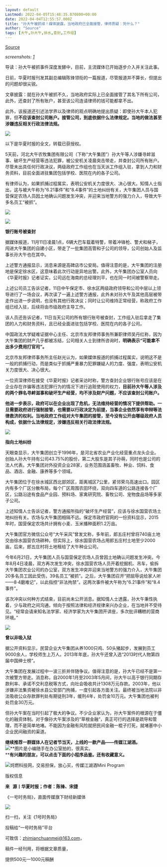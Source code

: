 ```yaml
---
layout: default
Lastmod: 2022-04-05T15:48:35.870800+00:00
date: 2022-04-04T12:55:57.000Z
title: "孙大午被抓续！媒体披露，当地政府已全面接管，律师质疑：凭什么？"
author: "Source"
tags: [大午,孙大午,徐水,查封,工作组]
---
```


[Source](https://mp.weixin.qq.com/s/HIDcFyYp4sNHYJ4NDaeZ5g)  

_screenshots: [1](https://i.ibb.co/QHgpW0H/telegraph-3004831080-2022-04-04-124943-618-mp-weixin-qq-com-HIDc-Fy-Yp4s-NHYJ4-NDae-Z5g.png)_  

导读：孙大午被抓事件深度发酵中，目前，主流媒体已开始逐步介入并关注此事。

日前，华夏时报刊发其副总编辑陈锋领衔的一篇报道，尽管报道并不算长，但提出的问题却很尖锐。

文章披露：就在孙大午被抓不久，当地政府实际上已全面接管了其名下所有公司，此外，还查封了所有账户，甚至该公司连请律师的钱可能都拿不出。

此外，该报道还引述法学界以及律师的观点明确地提出质疑：即使孙大午本人犯罪，但**不应该查封公司账户。**接管公司，到底**依据什么法律规定。当地的做法甚至涉嫌违反相关行政法律法规。**

**![](https://images.weserv.nl/?url=/file/c48d379c2198f8374eb5f.jpg%3Forig%3Dhttps%3A//mmbiz.qpic.cn/mmbiz_jpg/noI9BqeD9V0W2ciblnfAz1iawuyC6OcuMIrX3ZANnnGSSHhA8TPdtibk4fbBicGSsmyZAhFcnvf0BTwVFxqHb85l3g/640%3Fwx_fmt%3Djpeg%26wxfrom%3D5%26wx_lazy%3D1%26wx_co%3D1)**

以下是华夏时报的全文，转载已获授权。

5天前，河北大午农牧集团有限公司（下称“大午集团”）孙大午等人涉嫌寻衅滋事、破坏生产经营等违法犯罪，被公安机关凌晨突击带走，并查封公司所有账户。尽管未出具任何行政决议，两级政府工作组也在当天派工作组入驻，拿到人力和财务资料，目前全面进驻集团包括学校、医院在内的各子公司。  

有律师认为，如果抓捕过程属实，表明公安机关力度很大、决心很大。知情人士指出，这与被大午称为“6.21事件”和“8.4事件”的土地纠纷有关，大午集团人员与国营保定农场人员因土地确认问题发生冲突，并迎来当地警方的强力介入，导致大午多名员工“被抓”。

![](https://images.weserv.nl/?url=/file/6dd4c5b61cd72056f22bd.jpg%3Forig%3Dhttps%3A//mmbiz.qpic.cn/mmbiz_jpg/lW26NpKtIOmSccSeicYSNRQlthX6MMFRqooY7PDjZetmUB14jKhxnXicplxxhbFHjOOYlOuPoAkkRgJ9ib1DEic8ow/640%3Fwx_fmt%3Djpeg%26wxfrom%3D5%26wx_lazy%3D1%26wx_co%3D1)  

![](https://images.weserv.nl/?url=https%3A//mmbiz.qpic.cn/mmbiz_jpg/lW26NpKtIOlzJ5kESllW0YOfl8jLsicdtuNtdrNoV0GB4u2w67mnwERKqcs0k6wxwacsicg4VsZ6uicdTAzeVzESw/640%3Fwx_fmt%3Djpeg%26wxfrom%3D5%26wx_lazy%3D1%26wx_co%3D1)

**银行账号被查封**

据媒体报道，11月11日凌晨1点，6辆大巴车载着特警，带着冲锋枪、警犬和梯子，闯进大午集团的自建小区，带走了一批集团高管和子公司的领导，公司创始人及监事长孙大午也在其中。

上述警方通报显示，消息来源是高碑店市公安局。值得注意的是，大午集团的注册地是保定徐水区，这意味着此次行动是异地出警。此外，大午集团办公室人员向《华夏时报》记者证实，公司远在海南的总经理刘平，也在同一时间被警察带走。

上述公司员工告诉记者，11日中午保定市、徐水区两级政府领导和公司中层以上领导进行了一场会议，再次读了一遍上述警方通报，此外未对孙大午及其他高层被带走作出进一步说明，也没有其他行政决议；同时让公司维持正常经营，称政府工作组已经入驻，后续将由市级政府主导工作。

该人员还告诉记者，11日当天公司的所有银行账号被查封，工作组入驻后拿走了集团的人力和财务资料，且已经全面进驻包括学校、医院在内的各子公司。

中国政法大学疑难证据中心主任、北京市友邦律师事务所兼职律师吴丹红称，因为大午集团的财产几乎都被冻结，公司相关人士到律所咨询时，**明确表示“可能拿不出多少费用打官司”。**

北京市友邦律师事务所主任赵光认为，如果媒体报道的抓捕过程属实，说明这不是一般的抓捕行动，而是类似于抓捕严重暴力犯罪嫌疑人的力度、强度，表明公安机关力度很大、决心很大。

一位资深律师在接受《华夏时报》记者采访时称，警方查封企业银行账号应该是在企业存在诈骗等违法犯罪行为的情况下进行追赃使用的权力，**目前孙大午等人涉及的两个罪名寻衅滋事和破坏生产经营，均不涉及财产问题，不应该查封公司账户。**

**他进一步表示，政府可以在企业出现了危机，无法维持经营的情况下提供帮助。一旦需要政府进行强制接管，也需要以行政决定为前提，当事企业依然享有申辩等法律救济的权利。当地政府工作组对大午集团的接管，至今没有公开由哪级政府人员构成，依据什么法律规定，涉嫌违反相关行政法律法规。**

![](https://images.weserv.nl/?url=https%3A//mmbiz.qpic.cn/mmbiz_jpg/lW26NpKtIOlzJ5kESllW0YOfl8jLsicdtuNtdrNoV0GB4u2w67mnwERKqcs0k6wxwacsicg4VsZ6uicdTAzeVzESw/640%3Fwx_fmt%3Djpeg%26wxfrom%3D5%26wx_lazy%3D1%26wx_co%3D1)

**指向土地纠纷**

天眼查显示，大午集团创立于1996年，是河北省农业产业化经营重点龙头企业。创始人孙大午持有公司43.75%的股份，第二大股东是其子孙萌，同时也是公司的法人代表。大午集团对外投资企业28家，业务范围涵盖畜牧、种业、饲料、食品、酒店、金融、康养等多个领域。

大午集团位于在徐水城区西北部郊区，距离城区7公里，紧邻荣乌高速出口。园区内有多个厂区分散布局，每个厂区周围农田环绕，双向四车道的公路连接各个厂区，公路沿途有食品产业园、预料场、家禽研究院、畜牧公司、宠物食品场等多家子公司。

上述知情人士告诉记者，警方通报所指的“破坏生产经营”，应该与徐水国营农场土地纠纷有关。农场与大午集团相隔不远。保定市政府官网的一份资料显示，2015年时，国营保定农场共计拥有小麦、玉米播种面积1.2万亩。

大午集团官方微信公众号“大午采风”曾发文称，多年前，郎五庄村曾将740亩土地交由徐水国营农场耕种。但实际上，徐水国营农场占用郎五庄村土地至少2000亩。后来，郎五庄村将土地租给了大午种业公司。

今年6月21日，大午集团人员与国营保定农场人员曾因土地确认问题发生冲突。今年8月4日凌晨，双方再次发生冲突，徐水国营农场人员开着挖掘机、吊车，偷拆大午集团农业公司的办公室，双方发生冲突并迎来当地警方的强力介入，大午集团20多名员工因此受伤，39名员工“被抓”。之后，大午集团召开“把屈辱说给家人听——8·4磨难记”，以此指控“非法拘禁”。这两次事件被大午称为“6.21事件”和“8.4事件”。

该次冲突以何种方式结束，目前尚未公开消息。据知情人士透露，孙大午秉性执着，少与政府之间沟通，倾向于按照法律和经济规律来兴办企业，在当地并不受待见。“经常会请来知名法学家、经济学家为大午集团开讲座，多次批评糟糕的营商环境。”

![](https://images.weserv.nl/?url=https%3A//mmbiz.qpic.cn/mmbiz_jpg/lW26NpKtIOlzJ5kESllW0YOfl8jLsicdtuNtdrNoV0GB4u2w67mnwERKqcs0k6wxwacsicg4VsZ6uicdTAzeVzESw/640%3Fwx_fmt%3Djpeg%26wxfrom%3D5%26wx_lazy%3D1%26wx_co%3D1)

**曾以非吸入狱**

据公开资料显示，民营企业大午集团从养1000只鸡、50头猪起步，发展到员工9000余人，学校师生上万人。2013年年底，孙大午还曾入选“2013时代人物第四届中国绅士榜”。

大午集团在发展过程中一波三折并伴随争议。值得注意的是，孙大午已经不是第一次被警方带走。消息称，自2000年1月至2003年5月间，孙大午以高于银行同期存款利率、承诺不交利息税等方式，向社会吸收共计1308万元存款。2003年，他以涉嫌非法集资被徐水县公安部门拘捕，一度引起各方面关注。最终被当地法院以非法吸收公众存款罪判处有期徒刑3年，缓刑4年，处罚金10万元。大午集团也被判处罚金30万元。

但孙大午案在当时引起了极大的争议。不少企业家认为，孙大午案件的根源在于僵化的融资体制。对于像孙大午案涉及的“草根金融”，真正可行的选择是疏导和管理，而不是简单地堵。不能因为金融有风险就把民间金融一棍子打死，就堵塞中小企业民间融资的渠道。

**继续推荐一群媒体人在记者节当天，上线的一款产品——传媒江湖酒。**  
![](https://images.weserv.nl/?url=/file/328a4a1b637e9b221736e.jpg%3Forig%3Dhttps%3A//mmbiz.qpic.cn/mmbiz_jpg/4bJECQ5h1oU8dPvOynUkBrJUtxPkPgx452mBJTbTHPdpccAGBmCibKlu8QegtZcTwHqEiagd7kszzgmcsricNiblCg/640%3Fwx_fmt%3Djpeg%26wxfrom%3D5%26wx_lazy%3D1%26wx_co%3D1)**图片是小编随手在办公室拍的，很真实。  
****有兴趣的朋友，可以点击下面的小程序品鉴。还有收藏意义。**

![](https://images.weserv.nl/?url=/file/0c31567d6096099861699.png%3Forig%3Dhttp%3A//mmbiz.qpic.cn/mmbiz_png/g42I3ia5Oms125CeJ0V8xa9gTIEMYCjy5dgE3KGONeVHibzBH2tb8LOUtUaJmkvw3GxNZsOB2sMibay0Y9A0c8FKg/640%3Fwx_fmt%3Dpng%26wxfrom%3D200)炣燃科技网，交易担保，放心买，传媒江湖酒Mini Program

版权信息

**来   源丨华夏时报；作者：陈锋、宋捷**

《一号时务局》，直面传媒旗下财经新媒体  

![](https://images.weserv.nl/?url=/file/c15daf62861afe48848ad.jpg%3Forig%3Dhttps%3A//mmbiz.qpic.cn/mmbiz_jpg/noI9BqeD9V23SgOHoiapQs52jmX5c12OX4eIDiau7hINy8GDbx2yoLdYJ2LvSu5mwuyW7eToefCHJo61N2hIQkTQ/640%3Fwx_fmt%3Djpeg%26wxfrom%3D5%26wx_lazy%3D1%26wx_co%3D1)

扫一扫，关注《1号时务局》

投稿给“一号时务局”平台

可致信：zhimianchuanmei@163.com，

稿件一经刊用，将根据文章质量，

提供500元—1000元稿酬

